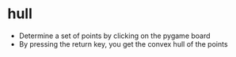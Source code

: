 # hull
- Determine a set of points by clicking on the pygame board
- By pressing the return key, you get the convex hull of the points
